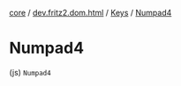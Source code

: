 [core](../../index.md) / [dev.fritz2.dom.html](../index.md) / [Keys](index.md) / [Numpad4](./-numpad4.md)

# Numpad4

(js) `Numpad4`